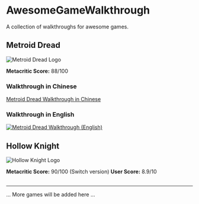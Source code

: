 # AwesomeGameWalkthrough

A collection of walkthroughs for awesome games.

## Metroid Dread

![Metroid Dread Logo](https://www.metacritic.com/a/img/catalog/provider/6/12/6-1-803951-52.jpg)

**Metacritic Score:** 88/100

### Walkthrough in Chinese

[Metroid Dread Walkthrough in Chinese](https://www.bilibili.com/video/BV19q4y197jG)

### Walkthrough in English

[![Metroid Dread Walkthrough (English)](https://img.youtube.com/vi/7_YC7IW1zCU/0.jpg)](https://www.youtube.com/watch?v=7_YC7IW1zCU "Metroid Dread Walkthrough (English)")

## Hollow Knight

![Hollow Knight Logo](https://static.metacritic.com/images/products/games/8/70c58b1b9bda48c4b6b9c8dae5e3bfda-98.jpg)

**Metacritic Score:** 90/100 (Switch version)
**User Score:** 8.9/10


## 

---

... More games will be added here ...